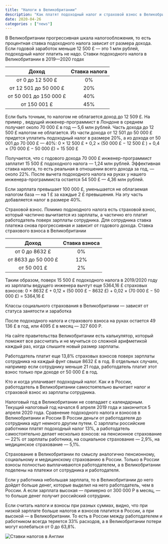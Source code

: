 ```yaml
---
title: "Налоги в Великобритании"
description: "Как платят подоходный налог и страховой взнос в Великобритании?"
date: 2020-04-26
categories : ["news"]
---
```


В Великобритании прогрессивная шкала налогообложения, то есть процентная
ставка подоходного налога зависит от размера дохода. Если годовой
заработок меньше 12 500 £ — это 1 млн рублей, подоходный налог платить
не надо.
Ставки подоходного налога в Великобритании в 2019—2020 годах

|       Доход          |Ставка налога|
|:--------------------:|:-----------:|
|от 0 до 12 500 £      |   0%        |
|от 12 501 до 50 000 £ |  20%        |
|от 50 001 до 150 000 £|  40%        |
|от 150 001 £          |  45%        |

Если быть точным, то налогом не облагается доход до 12 509 £. На пример
, ведущий инженер-программист в Лондоне в среднем получает около 70 000
£ в год — 5,6 млн рублей.
Часть дохода до 12 500 £ налогом не облагается. Из части дохода от 12
501 до 50 000 £ придется уплатить подоходный налог в размере 20%, а из
дохода от 50 001 до 70 000 £ — 40%:
0 × 12 500 £ + 0,2 × (50 000 £ − 12 500 £ ) + 0,4 × (70 000 £ − 50 000
£) = 15 500 £

Получается, что с годового дохода 70 000 £ инженер-программист заплатит
15 500 £ подоходного налога — 1,24 млн рублей. Эффективная ставка
налога, то есть реальная в отношении всего дохода за год, — около 22%.
После вычета подоходного налога на руках у нашего инженера-программиста
остается 54 500 £ — 4,36 млн рублей.

Если зарплата превышает 100 000 £, уменьшается не облагаемая налогом
база — на 1 £ за каждые 2 £ превышения. На эту часть добавляется налог в
размере 40%.


Страховой взнос. Помимо подоходного налога есть страховой взнос, который
частично вычитается из зарплаты, а частично его платит работодатель
поверх зарплаты сотрудника. Для сотрудника ставка платежа снова
прогрессивная и зависит от годового дохода.
Ставка страхового взноса в Великобритании

|       Доход          |Ставка взноса|
|:--------------------:|:-----------:|
|от 0 до 8632 £        | 0%          |
|от 8633 до 50 000 £   | 12%         |
|от 50 001 £           | 2%          |

Таким образом, поверх 15 500 £ подоходного налога в 2019/2020 году из
зарплаты ведущего инженера вычтут еще 5364,16 £ страховых взносов:
0 × 8632 £ + 0,12 × (50 000 £ − 8632 £) + 0,02 × (70 000 £ − 50 000 £) =
5364,16 £

Классы социального страхования в Великобритании — зависят от статуса
занятости и заработка

После подоходного налога и страхового взноса на руках остается 49 136 £
в год, или 4095 £ в месяц — 327 600 Р.

На сайте правительства Великобритании есть калькулятор, который поможет
все рассчитать и не мучиться со сложной арифметикой каждый раз, когда
слышите новый размер зарплаты.

Работодатель платит еще 13,8% страховых взносов поверх зарплаты
сотрудника на каждый фунт свыше 8632 £ в год. В отдельных случаях,
например если сотруднику меньше 21 года, работодатель платит этот взнос
только при доходе от 50 000 £ в год.

Кто и когда уплачивает подоходный налог. Как и в России, работодатель в
Великобритании самостоятельно вычитает налог и страховой взнос из
зарплаты сотрудника.

Налоговый год в Великобритании не совпадает с календарным. Текущий
налоговый год начался 6 апреля 2019 года и закончится 5 апреля 2020
года.
Сравнение подоходного налога и взносов в Великобритании и России
В России деньги от работодателя до сотрудника идут немного другим путем.
С зарплаты российские работники платят подоходный налог 13%, а
работодатель самостоятельно делает несколько взносов: на пенсионное
страхование — 22% от зарплаты работника, на социальное страхование —
2,9%, на медицинское страхование — 5,1%.

Страхование в Великобритании по смыслу аналогично пенсионному,
социальному и медицинскому страхованию в России. Только в России взносы
полностью выплачиваются работодателем, а в Великобритании поделены на
платежи от сотрудника и работодателя.

Если у работника небольшая зарплата, то в Великобритании до него дойдет
больше денег, которые выделил на него работодатель, чем в России. А если
зарплата высокая — примерно от 300 000 Р в месяц, — то больше денег
получит российский сотрудник.

Если считать налоги и взносы при разных суммах, видно, что при низкой
зарплате больше налогов и взносов платится в России, а при высокой — в
Великобритании. То есть в России между работодателем и работником всегда
теряется 33% расходов, а в Великобритании потери могут колебаться от 0
до 63,8%.

![Ставки налогов в Англии](/img/englandenshure.jpeg)

